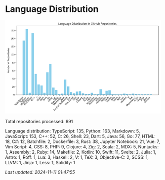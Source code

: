 # Language Distribution

![Language Distribution Chart](language_distribution_bar_chart.png)

Total repositories processed: 891

Language distribution:
TypeScript: 135, Python: 163, Markdown: 5, JavaScript: 153, C++: 52, C: 26, Shell: 23, Dart: 5, Java: 56, Go: 77, HTML: 18, C#: 12, Batchfile: 2, Dockerfile: 3, Rust: 38, Jupyter Notebook: 21, Vue: 7, Vim Script: 4, CSS: 8, PHP: 9, Clojure: 4, Zig: 2, Scala: 2, MDX: 5, Nunjucks: 1, Assembly: 2, Ruby: 14, Makefile: 2, Kotlin: 10, Swift: 11, Svelte: 2, Julia: 1, Astro: 1, Roff: 1, Lua: 3, Haskell: 2, V: 1, TeX: 3, Objective-C: 2, SCSS: 1, LLVM: 1, Jinja: 1, Less: 1, Solidity: 1


_Last updated: 2024-11-11 01:47:55_
